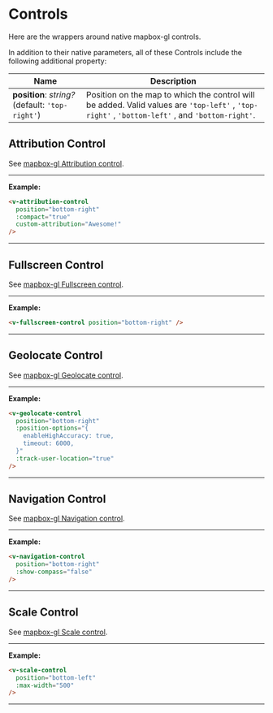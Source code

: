 # Controls

Here are the wrappers around native mapbox-gl controls.

In addition to their native parameters, all of these Controls include the following additional property:

  | Name | Description|
  |------|------------|
  | **position**: _string?_ (default: `'top-right'`) | Position on the map to which the control will be added. Valid values are `'top-left'` ,  `'top-right'` ,  `'bottom-left'` , and  `'bottom-right'`. |

## Attribution Control
See [mapbox-gl Attribution control](https://docs.mapbox.com/mapbox-gl-js/api/#attributioncontrol).

-----------
**Example:**
```html
<v-attribution-control
  position="bottom-right"
  :compact="true"
  custom-attribution="Awesome!"
/>
```
----------

## Fullscreen Control
See [mapbox-gl Fullscreen control](https://docs.mapbox.com/mapbox-gl-js/api/#fullscreencontrol).

-----------
**Example:**
```html
<v-fullscreen-control position="bottom-right" />
```
----------

## Geolocate Control
See [mapbox-gl Geolocate control](https://docs.mapbox.com/mapbox-gl-js/api/#geolocatecontrol).

-----------
**Example:**
```html
<v-geolocate-control
  position="bottom-right"
  :position-options="{
    enableHighAccuracy: true,
    timeout: 6000,
  }"
  :track-user-location="true"
/>
```
----------

## Navigation Control
See [mapbox-gl Navigation control](https://docs.mapbox.com/mapbox-gl-js/api/#navigationcontrol).

-----------
**Example:**
```html
<v-navigation-control
  position="bottom-right"
  :show-compass="false"
/>
```
----------

## Scale Control
See [mapbox-gl Scale control](https://docs.mapbox.com/mapbox-gl-js/api/#scalecontrol).

-----------
**Example:**
```html
<v-scale-control
  position="bottom-left"
  :max-width="500"
/>
```
----------
